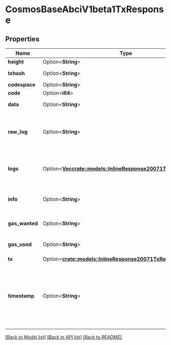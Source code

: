 # CosmosBaseAbciV1beta1TxResponse

## Properties

Name | Type | Description | Notes
------------ | ------------- | ------------- | -------------
**height** | Option<**String**> |  | [optional]
**txhash** | Option<**String**> | The transaction hash. | [optional]
**codespace** | Option<**String**> |  | [optional]
**code** | Option<**i64**> | Response code. | [optional]
**data** | Option<**String**> | Result bytes, if any. | [optional]
**raw_log** | Option<**String**> | The output of the application's logger (raw string). May be non-deterministic. | [optional]
**logs** | Option<[**Vec<crate::models::InlineResponse20071TxResponseLogs>**](inline_response_200_71_tx_response_logs.md)> | The output of the application's logger (typed). May be non-deterministic. | [optional]
**info** | Option<**String**> | Additional information. May be non-deterministic. | [optional]
**gas_wanted** | Option<**String**> | Amount of gas requested for transaction. | [optional]
**gas_used** | Option<**String**> | Amount of gas consumed by transaction. | [optional]
**tx** | Option<[**crate::models::InlineResponse20071TxResponseTx**](inline_response_200_71_tx_response_tx.md)> |  | [optional]
**timestamp** | Option<**String**> | Time of the previous block. For heights > 1, it's the weighted median of the timestamps of the valid votes in the block.LastCommit. For height == 1, it's genesis time. | [optional]

[[Back to Model list]](../README.md#documentation-for-models) [[Back to API list]](../README.md#documentation-for-api-endpoints) [[Back to README]](../README.md)


